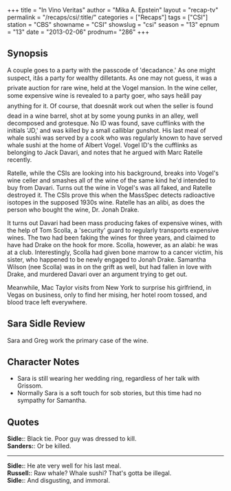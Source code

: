 +++
title = "In Vino Veritas"
author = "Mika A. Epstein"
layout = "recap-tv"
permalink = "/recaps/csi/:title/"
categories = ["Recaps"]
tags = ["CSI"]
station = "CBS"
showname = "CSI"
showslug = "csi"
season = "13"
epnum = "13"
date = "2013-02-06"
prodnum= "286"
+++

## Synopsis

A couple goes to a party with the passcode of 'decadance.' As one might suspect, itâs a party for wealthy dilletants. As one may not guess, it was a private auction for rare wine, held at the Vogel mansion. In the wine celler, some expensive wine is revealed to a party goer, who says heâll pay anything for it. Of course, that doesnât work out when the seller is found dead in a wine barrel, shot at by some young punks in an alley, well decomposed and grotesque. No ID was found, save cufflinks with the initials 'JD,' and was killed by a small calliblar gunshot. His last meal of whale sushi was served by a cook who was regularly known to have served whale sushi at the home of Albert Vogel. Vogel ID's the cufflinks as belonging to Jack Davari, and notes that he argued with Marc Ratelle recently.

Ratelle, while the CSIs are looking into his background, breaks into Vogel's wine celler and smashes all of the wine of the same kind he'd intended to buy from Davari. Turns out the wine in Vogel's was all faked, and Ratelle destroyed it. The CSIs prove this when the MassSpec detects radioactive isotopes in the supposed 1930s wine. Ratelle has an alibi, as does the person who bought the wine, Dr. Jonah Drake.

It turns out Davari had been mass producing fakes of expensive wines, with the help of Tom Scolla, a 'security' guard to regularly transports expensive wines. The two had been faking the wines for three years, and claimed to have had Drake on the hook for more. Scolla, however, as an alabi: he was at a club. Interestingly, Scolla had given bone marrow to a cancer victim, his sister, who happened to be newly engaged to Jonah Drake. Samantha Wilson (nee Scolla) was in on the grift as well, but had fallen in love with Drake, and murdered Davari over an argument trying to get out.

Meanwhile, Mac Taylor visits from New York to surprise his girlfriend, in Vegas on business, only to find her mising, her hotel room tossed, and blood trace left everywhere. 

## Sara Sidle Review

Sara and Greg work the primary case of the wine.

## Character Notes

* Sara is still wearing her wedding ring, regardless of her talk with Grissom.   
* Normally Sara is a soft touch for sob stories, but this time had no sympathy for Samantha.

## Quotes

**Sidle:**: Black tie. Poor guy was dressed to kill.  
**Sanders:**: Or be killed.  

* * *

**Sidle:**: He ate very well for his last meal.  
**Russell:**: Raw whale? Whale sushi? That's gotta be illegal.  
**Sidle:**: And disgusting, and immoral.

